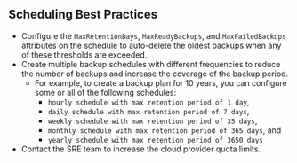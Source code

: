 ## Scheduling Best Practices

* Configure the `MaxRetentionDays`, `MaxReadyBackups`, and `MaxFailedBackups` attributes on the schedule to auto-delete the oldest backups when any of these thresholds are exceeded.
* Create multiple backup schedules with different frequencies to reduce the number of backups and increase the coverage of the backup period.
    * For example, to create a backup plan for 10 years, you can configure some or all of the following schedules:
        * `hourly schedule with max retention period of 1 day`,
        * `daily schedule with max retention period of 7 days`,
        * `weekly schedule with max retention period of 35 days`,
        * `monthly schedule with max retention period of 365 days`, and
        * `yearly schedule with max retention period of 3650 days`
* Contact the SRE team to increase the cloud provider quota limits.
